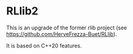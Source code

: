 # RLlib2

This is an upgrade of the former rlib project (see https://github.com/HerveFrezza-Buet/RLlib).

It is based on C++20 features.

